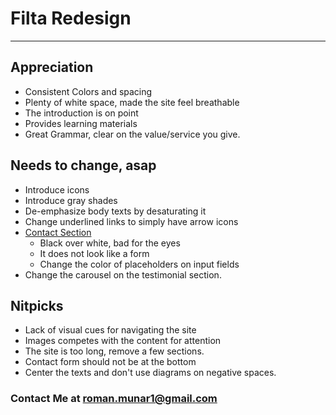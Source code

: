# Filta Redesign

---

## Appreciation

- Consistent Colors and spacing
- Plenty of white space, made the site feel breathable
- The introduction is on point
- Provides learning materials
- Great Grammar, clear on the value/service you give.

## Needs to change, asap

- Introduce icons
- Introduce gray shades
- De-emphasize body texts by desaturating it
- Change underlined links to simply have arrow icons
- [Contact Section](https://filtaglobal.com/#contact)
  - Black over white, bad for the eyes
  - It does not look like a form
  - Change the color of placeholders on input fields
- Change the carousel on the testimonial section.

## Nitpicks

- Lack of visual cues for navigating the site
- Images competes with the content for attention
- The site is too long, remove a few sections.
- Contact form should not be at the bottom
- Center the texts and don't use diagrams on negative spaces.
### Contact Me at roman.munar1@gmail.com
